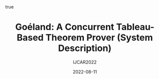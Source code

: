 ---
title: "Goéland: A Concurrent Tableau-Based Theorem
Prover (System Description)"
subtitle: IJCAR2022
author:
date: 2022-08-11
categories: [talks]
math: true
mermaid: true
pdf: ijcar2022.pdf
---
